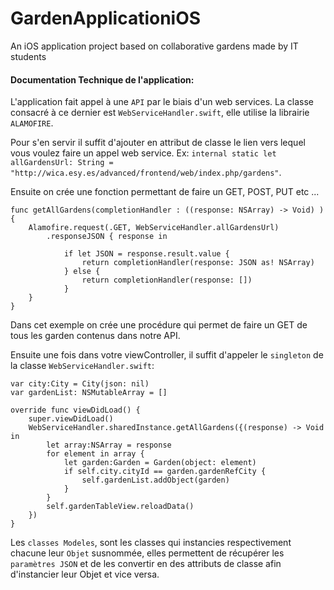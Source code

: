 # GardenApplicationiOS
An iOS application project based on collaborative gardens made by IT students

#### Documentation Technique de l'application:

  L'application fait appel à une `API` par le biais d'un web services.
  La classe consacré à ce dernier est `WebServiceHandler.swift`, elle utilise la librairie `ALAMOFIRE`.
  
  Pour s'en servir il suffit d'ajouter en attribut de classe le lien vers lequel vous voulez faire un appel web service. Ex: `internal static let allGardensUrl: String = "http://wica.esy.es/advanced/frontend/web/index.php/gardens"`.
  
  Ensuite on crée une fonction permettant de faire un GET, POST, PUT etc ...
  
    func getAllGardens(completionHandler : ((response: NSArray) -> Void) ) {
        Alamofire.request(.GET, WebServiceHandler.allGardensUrl)
            .responseJSON { response in
                
                if let JSON = response.result.value {
                    return completionHandler(response: JSON as! NSArray)
                } else {
                    return completionHandler(response: [])
                }
        }
    }
  Dans cet exemple on crée une procédure qui permet de faire un GET de tous les garden contenus dans notre API.
  
  Ensuite une fois dans votre viewController, il suffit d'appeler le `singleton` de la classe `WebServiceHandler.swift`:
    
    var city:City = City(json: nil)
    var gardenList: NSMutableArray = []
    
    override func viewDidLoad() {
        super.viewDidLoad()
        WebServiceHandler.sharedInstance.getAllGardens({(response) -> Void in
            let array:NSArray = response
            for element in array {
                let garden:Garden = Garden(object: element)
                if self.city.cityId == garden.gardenRefCity {
                    self.gardenList.addObject(garden)
                }
            }
            self.gardenTableView.reloadData()
        })
    }
  
  Les `classes Modeles`, sont les classes qui instancies respectivement chacune leur `Objet` susnommée, elles permettent de récupérer les `paramètres JSON` et de les convertir en des attributs de classe afin d'instancier leur Objet et vice versa.
  
  

